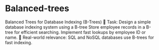 # Balanced-trees
Balanced Trees for Database Indexing (B-Trees) 📌 Task: Design a simple database indexing system using a B-tree
Store employee records in a B-tree for efficient searching. Implement fast lookups by employee ID or name. 
🔹 Real-world relevance: SQL and NoSQL databases use B-trees for fast indexing.
